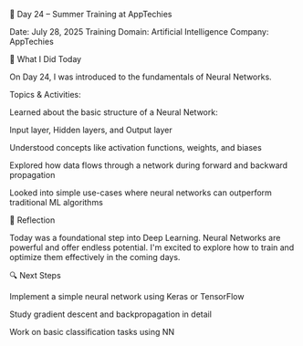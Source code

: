 📅 Day 24 – Summer Training at AppTechies

Date: July 28, 2025
Training Domain: Artificial Intelligence
Company: AppTechies

🧠 What I Did Today

On Day 24, I was introduced to the fundamentals of Neural Networks.

Topics & Activities:

Learned about the basic structure of a Neural Network:

Input layer, Hidden layers, and Output layer


Understood concepts like activation functions, weights, and biases

Explored how data flows through a network during forward and backward propagation

Looked into simple use-cases where neural networks can outperform traditional ML algorithms


📝 Reflection

Today was a foundational step into Deep Learning. Neural Networks are powerful and offer endless potential. I'm excited to explore how to train and optimize them effectively in the coming days.

🔍 Next Steps

Implement a simple neural network using Keras or TensorFlow

Study gradient descent and backpropagation in detail

Work on basic classification tasks using NN
